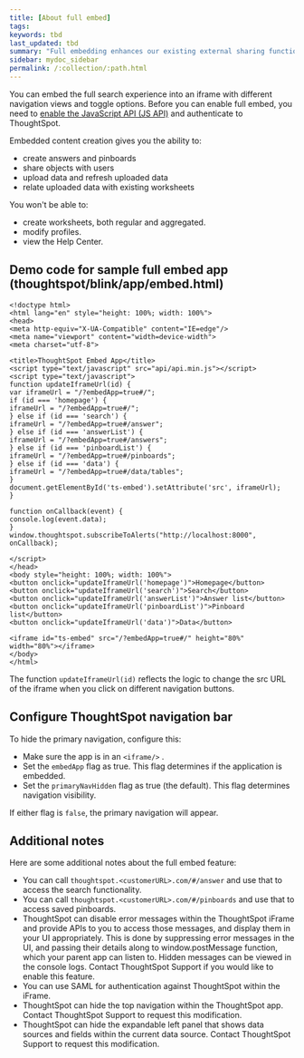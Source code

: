 ```yaml
---
title: [About full embed]
tags:
keywords: tbd
last_updated: tbd
summary: "Full embedding enhances our existing external sharing functionality. It allows you to create content in an embedded environment."
sidebar: mydoc_sidebar
permalink: /:collection/:path.html
---
```

You can embed the full search experience into an iframe with different navigation views and toggle options. Before you can enable full embed, you need to [enable the JavaScript API \(JS API\)](/app-integration/JSAPI/enable-JS-API.html#) and authenticate to ThoughtSpot.

Embedded content creation gives you the ability to:

-   create answers and pinboards
-   share objects with users
-   upload data and refresh uploaded data
-   relate uploaded data with existing worksheets

You won't be able to:

-   create worksheets, both regular and aggregated.
-   modify profiles.
-   view the Help Center.

## Demo code for sample full embed app \(thoughtspot/blink/app/embed.html\)

```
<!doctype html>
<html lang="en" style="height: 100%; width: 100%">
<head>
<meta http-equiv="X-UA-Compatible" content="IE=edge"/>
<meta name="viewport" content="width=device-width">
<meta charset="utf-8">

<title>ThoughtSpot Embed App</title>
<script type="text/javascript" src="api/api.min.js"></script>
<script type="text/javascript">
function updateIframeUrl(id) {
var iframeUrl = "/?embedApp=true#/";
if (id === 'homepage') {
iframeUrl = "/?embedApp=true#/";
} else if (id === 'search') {
iframeUrl = "/?embedApp=true#/answer";
} else if (id === 'answerList') {
iframeUrl = "/?embedApp=true#/answers";
} else if (id === 'pinboardList') {
iframeUrl = "/?embedApp=true#/pinboards";
} else if (id === 'data') {
iframeUrl = "/?embedApp=true#/data/tables";
}
document.getElementById('ts-embed').setAttribute('src', iframeUrl);
}

function onCallback(event) {
console.log(event.data);
}
window.thoughtspot.subscribeToAlerts("http://localhost:8000", onCallback);

</script>
</head>
<body style="height: 100%; width: 100%">
<button onclick="updateIframeUrl('homepage')">Homepage</button>
<button onclick="updateIframeUrl('search')">Search</button>
<button onclick="updateIframeUrl('answerList')">Answer list</button>
<button onclick="updateIframeUrl('pinboardList')">Pinboard list</button>
<button onclick="updateIframeUrl('data')">Data</button>

<iframe id="ts-embed" src="/?embedApp=true#/" height="80%" width="80%"></iframe>
</body>
</html>
```

The function `updateIframeUrl(id)` reflects the logic to change the src URL of the iframe when you click on different navigation buttons.

## Configure ThoughtSpot navigation bar

To hide the primary navigation, configure this:

* Make sure the app is in an `<iframe/>` .
* Set the `embedApp` flag as true. This flag determines if the application is embedded.
* Set the `primaryNavHidden` flag as true (the default). This flag determines navigation
visibility.

If either flag is `false`, the primary navigation will appear.

## Additional notes

Here are some additional notes about the full embed feature:

-   You can call `thoughtspot.<customerURL>.com/#/answer` and use that to access the search functionality.
-   You can call `thoughtspot.<customerURL>.com/#/pinboards` and use that to access saved pinboards.
-   ThoughtSpot can disable error messages within the ThoughtSpot iFrame and provide APIs to you to access those messages, and display them in your UI appropriately. This is done by suppressing error messages in the UI, and passing their details along to window.postMessage function, which your parent app can listen to. Hidden messages can be viewed in the console logs. Contact ThoughtSpot Support if you would like to enable this feature.
-   You can use SAML for authentication against ThoughtSpot within the iFrame.
-   ThoughtSpot can hide the top navigation within the ThoughtSpot app. Contact ThoughtSpot Support to request this modification.
-   ThoughtSpot can hide the expandable left panel that shows data sources and fields within the current data source. Contact ThoughtSpot Support to request this modification.
